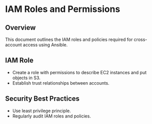 # IAM Roles and Permissions

## Overview
This document outlines the IAM roles and policies required for cross-account access using Ansible.

## IAM Role
- Create a role with permissions to describe EC2 instances and put objects in S3.
- Establish trust relationships between accounts.

## Security Best Practices
- Use least privilege principle.
- Regularly audit IAM roles and policies.
